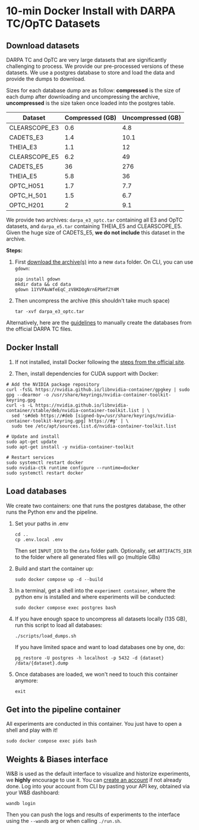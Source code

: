 # 10-min Docker Install with DARPA TC/OpTC Datasets 

## Download datasets

DARPA TC and OpTC are very large datasets that are significantly challenging to process. We provide our pre-processed versions of these datasets. We use a postgres database to store and load the data and provide the dumps to download.

Sizes for each database dump are as follow: **compressed** is the size of each dump after downloading and uncompressing the archive, **uncompressed** is the size taken once loaded into the postgres table.

| Dataset       | Compressed (GB) | Uncompressed (GB) |
|---------------|------------------|-------------------|
| CLEARSCOPE_E3 | 0.6              | 4.8               |
| CADETS_E3     | 1.4              | 10.1              |
| THEIA_E3      | 1.1              | 12                |
| CLEARSCOPE_E5 | 6.2              | 49                |
| CADETS_E5     | 36               | 276               |
| THEIA_E5      | 5.8              | 36                |
| OPTC_H051     | 1.7              | 7.7               |
| OPTC_H_501    | 1.5              | 6.7               |
| OPTC_H201     | 2                | 9.1               |

We provide two archives: `darpa_e3_optc.tar` containing all E3 and OpTC datasets, and `darpa_e5.tar` containing THEIA_E5 and CLEARSCOPE_E5.
Given the huge size of CADETS_E5, **we do not include** this dataset in the archive.

**Steps:**

1. First [download the archive(s)](https://drive.google.com/drive/folders/1cTSrl_CTxg_rTC_ENddaqAxJXOku8O6y) into a new `data` folder. 
    On CLI, you can use `gdown`:
    ```
    pip install gdown
    mkdir data && cd data
    gdown 11YVPAuWfeEqC_zV8KD0gNrnEPbHf2Y4M
    ```

2. Then uncompress the archive (this shouldn't take much space)
    ```
    tar -xvf darpa_e3_optc.tar
    ```

Alternatively, here are the [guidelines](settings/create-db-from-scratch.md) to manually create the databases from the official DARPA TC files.

## Docker Install

1. If not installed, install Docker following the [steps from the official site](https://docs.docker.com/engine/install/ubuntu/#install-using-the-repository).

2. Then, install dependencies for CUDA support with Docker:

```shell
# Add the NVIDIA package repository
curl -fsSL https://nvidia.github.io/libnvidia-container/gpgkey | sudo gpg --dearmor -o /usr/share/keyrings/nvidia-container-toolkit-keyring.gpg
curl -s -L https://nvidia.github.io/libnvidia-container/stable/deb/nvidia-container-toolkit.list | \
  sed 's#deb https://#deb [signed-by=/usr/share/keyrings/nvidia-container-toolkit-keyring.gpg] https://#g' | \
  sudo tee /etc/apt/sources.list.d/nvidia-container-toolkit.list

# Update and install
sudo apt-get update
sudo apt-get install -y nvidia-container-toolkit

# Restart services
sudo systemctl restart docker
sudo nvidia-ctk runtime configure --runtime=docker
sudo systemctl restart docker
```

## Load databases
We create two containers: one that runs the postgres database, the other runs the Python env and the pipeline.

1. Set your paths in .env
    ```
    cd ..
    cp .env.local .env
    ```
    Then set `INPUT_DIR` to the `data` folder path. Optionally, set `ARTIFACTS_DIR` to the folder where all generated files will go (multiple GBs)

2. Build  and start the container up:
    ```
    sudo docker compose up -d --build
    ```
3. In a terminal, get a shell into the `experiment container`, where the python env is installed and where experiments will be conducted:
    ```
    sudo docker compose exec postgres bash
    ```
4. If you have enough space to uncompress all datasets locally (135 GB), run this script to load all databases:
    ```
    ./scripts/load_dumps.sh
    ```
    If you have limited space and want to load databases one by one, do:
    ```
    pg_restore -U postgres -h localhost -p 5432 -d {dataset} /data/{dataset}.dump
    ```
5. Once databases are loaded, we won't need to touch this container anymore:
    ```
    exit
    ```

## Get into the pipeline container

All experiments are conducted in this container. You just have to open a shell and play with it!

```
sudo docker compose exec pids bash
```

## Weights & Biases interface

W&B is used as the default interface to visualize and historize experiments, we **highly** encourage to use it. You can [create an account](https://wandb.ai/site/) if not already done. Log into your account from CLI by pasting your API key, obtained via your W&B dashboard:

```shell
wandb login
```

Then you can push the logs and results of experiments to the interface using the `--wandb` arg or when calling `./run.sh`.
